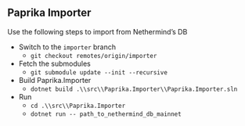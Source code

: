 ## Paprika Importer

Use the following steps to import from Nethermind’s DB

-   Switch to the `importer` branch
	- `git checkout remotes/origin/importer`
-   Fetch the submodules
    -   `git submodule update --init --recursive`
-   Build Paprika.Importer
    -   `dotnet build .\\src\\Paprika.Importer\\Paprika.Importer.sln`
-   Run
    -   `cd .\\src\\Paprika.Importer`
    -   `dotnet run -- path_to_nethermind_db_mainnet`